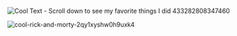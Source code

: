 ![Cool Text - Scroll down to see my favorite things I did 433282808347460](https://user-images.githubusercontent.com/119009502/230543946-bd19d592-8671-461b-8d5c-37c44d86e415.png)

![cool-rick-and-morty-2qy1xyshw0h9uxk4](https://user-images.githubusercontent.com/119009502/230543192-347ed76b-f510-4e8f-8060-0ace4fec13f0.jpg)
